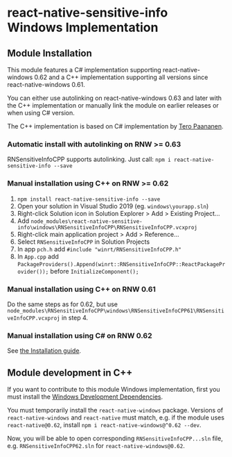 # react-native-sensitive-info Windows Implementation

## Module Installation
This module features a C# implementation supporting react-native-windows 0.62 and a C++ implementation supporting all versions since react-native-windows 0.61.

You can either use autolinking on react-native-windows 0.63 and later with the C++ implementation or manually link the module on earlier releases or when using C# version.

The C++ implementation is based on C# implementation by [Tero Paananen](https://github.com/tero-paananen).

### Automatic install with autolinking on RNW >= 0.63
RNSensitiveInfoCPP supports autolinking. Just call: `npm i react-native-sensitive-info --save`

### Manual installation using C++ on RNW >= 0.62
1. `npm install react-native-sensitive-info --save`
2. Open your solution in Visual Studio 2019 (eg. `windows\yourapp.sln`)
3. Right-click Solution icon in Solution Explorer > Add > Existing Project...
4. Add `node_modules\react-native-sensitive-info\windows\RNSensitiveInfoCPP\RNSensitiveInfoCPP.vcxproj`
5. Right-click main application project > Add > Reference...
6. Select `RNSensitiveInfoCPP` in Solution Projects
7. In app `pch.h` add `#include "winrt/RNSensitiveInfoCPP.h"`
8. In `App.cpp` add `PackageProviders().Append(winrt::RNSensitiveInfoCPP::ReactPackageProvider());` before `InitializeComponent();`

### Manual installation using C++ on RNW 0.61
Do the same steps as for 0.62, but use `node_modules\RNSensitiveInfoCPP\windows\RNSensitiveInfoCPP61\RNSensitiveInfoCPP.vcxproj` in step 4.

### Manual installation using C# on RNW 0.62
See [the Installation guide](https://mcodex.dev/react-native-sensitive-info/docs/installation).

## Module development in C++

If you want to contribute to this module Windows implementation, first you must install the [Windows Development Dependencies](https://aka.ms/rnw-deps).

You must temporarily install the `react-native-windows` package. Versions of `react-native-windows` and `react-native` must match, e.g. if the module uses `react-native@0.62`, install `npm i react-native-windows@^0.62 --dev`.

Now, you will be able to open corresponding `RNSensitiveInfoCPP...sln` file, e.g. `RNSensitiveInfoCPP62.sln` for `react-native-windows@0.62`.
